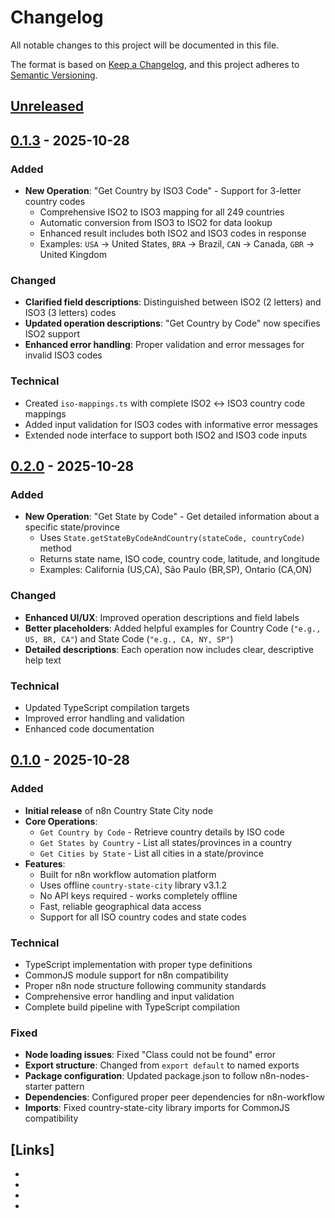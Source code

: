 # Changelog

All notable changes to this project will be documented in this file.

The format is based on [Keep a Changelog](https://keepachangelog.com/en/1.0.0/),
and this project adheres to [Semantic Versioning](https://semver.org/spec/v2.0.0.html).

## [Unreleased]

## [0.1.3] - 2025-10-28

### Added
- **New Operation**: "Get Country by ISO3 Code" - Support for 3-letter country codes
  - Comprehensive ISO2 to ISO3 mapping for all 249 countries
  - Automatic conversion from ISO3 to ISO2 for data lookup
  - Enhanced result includes both ISO2 and ISO3 codes in response
  - Examples: `USA` → United States, `BRA` → Brazil, `CAN` → Canada, `GBR` → United Kingdom

### Changed
- **Clarified field descriptions**: Distinguished between ISO2 (2 letters) and ISO3 (3 letters) codes
- **Updated operation descriptions**: "Get Country by Code" now specifies ISO2 support
- **Enhanced error handling**: Proper validation and error messages for invalid ISO3 codes

### Technical
- Created `iso-mappings.ts` with complete ISO2 ↔ ISO3 country code mappings
- Added input validation for ISO3 codes with informative error messages
- Extended node interface to support both ISO2 and ISO3 code inputs

## [0.2.0] - 2025-10-28

### Added
- **New Operation**: "Get State by Code" - Get detailed information about a specific state/province
  - Uses `State.getStateByCodeAndCountry(stateCode, countryCode)` method
  - Returns state name, ISO code, country code, latitude, and longitude
  - Examples: California (US,CA), São Paulo (BR,SP), Ontario (CA,ON)

### Changed
- **Enhanced UI/UX**: Improved operation descriptions and field labels
- **Better placeholders**: Added helpful examples for Country Code (`"e.g., US, BR, CA"`) and State Code (`"e.g., CA, NY, SP"`)
- **Detailed descriptions**: Each operation now includes clear, descriptive help text

### Technical
- Updated TypeScript compilation targets
- Improved error handling and validation
- Enhanced code documentation

## [0.1.0] - 2025-10-28

### Added
- **Initial release** of n8n Country State City node
- **Core Operations**:
  - `Get Country by Code` - Retrieve country details by ISO code
  - `Get States by Country` - List all states/provinces in a country  
  - `Get Cities by State` - List all cities in a state/province
- **Features**:
  - Built for n8n workflow automation platform
  - Uses offline `country-state-city` library v3.1.2
  - No API keys required - works completely offline
  - Fast, reliable geographical data access
  - Support for all ISO country codes and state codes

### Technical
- TypeScript implementation with proper type definitions
- CommonJS module support for n8n compatibility
- Proper n8n node structure following community standards
- Comprehensive error handling and input validation
- Complete build pipeline with TypeScript compilation

### Fixed
- **Node loading issues**: Fixed "Class could not be found" error
- **Export structure**: Changed from `export default` to named exports
- **Package configuration**: Updated package.json to follow n8n-nodes-starter pattern
- **Dependencies**: Configured proper peer dependencies for n8n-workflow
- **Imports**: Fixed country-state-city library imports for CommonJS compatibility

## [Links]
- [0.1.3]: https://github.com/mimirtechco/n8n-nodes-country-state-city/releases/tag/v0.1.3
- [0.2.0]: https://github.com/mimirtechco/n8n-nodes-country-state-city/releases/tag/v0.2.0
- [0.1.0]: https://github.com/mimirtechco/n8n-nodes-country-state-city/releases/tag/v0.1.0
- [Unreleased]: https://github.com/mimirtechco/n8n-nodes-country-state-city/compare/v0.1.3...HEAD